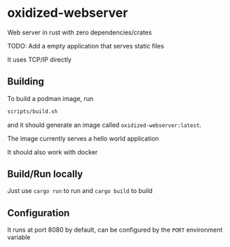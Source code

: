 # oxidized-webserver

Web server in rust with zero dependencies/crates

TODO: Add a empty application that serves static files

It uses TCP/IP directly

## Building

To build a podman image, run
```bash
scripts/build.sh
```
and it should generate an image called `oxidized-webserver:latest`.

The image currently serves a hello world application

It should also work with docker

## Build/Run locally

Just use `cargo run` to run and `cargo build` to build

## Configuration

It runs at port 8080 by default, can be configured by the `PORT` environment variable

